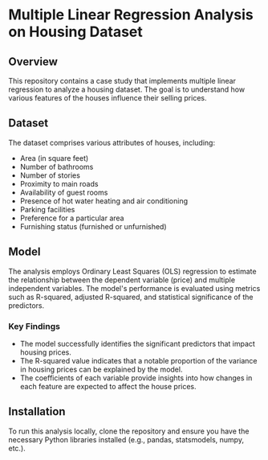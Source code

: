 # Multiple Linear Regression Analysis on Housing Dataset

## Overview
This repository contains a case study that implements multiple linear regression to analyze a housing dataset. The goal is to understand how various features of the houses influence their selling prices.

## Dataset
The dataset comprises various attributes of houses, including:
- Area (in square feet)
- Number of bathrooms
- Number of stories
- Proximity to main roads
- Availability of guest rooms
- Presence of hot water heating and air conditioning
- Parking facilities
- Preference for a particular area
- Furnishing status (furnished or unfurnished)

## Model
The analysis employs Ordinary Least Squares (OLS) regression to estimate the relationship between the dependent variable (price) and multiple independent variables. The model's performance is evaluated using metrics such as R-squared, adjusted R-squared, and statistical significance of the predictors.

### Key Findings
- The model successfully identifies the significant predictors that impact housing prices.
- The R-squared value indicates that a notable proportion of the variance in housing prices can be explained by the model.
- The coefficients of each variable provide insights into how changes in each feature are expected to affect the house prices.

## Installation
To run this analysis locally, clone the repository and ensure you have the necessary Python libraries installed (e.g., pandas, statsmodels, numpy, etc.).

